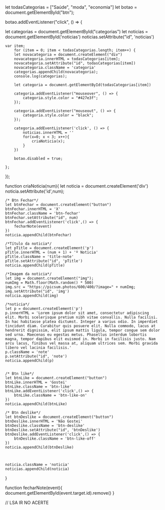 let todasCategorias = ["Saúde", "moda", "economia"]
let botao = document.getElementById("btn");

botao.addEventListener("click", () => {

let categorias = document.getElementById("categorias")
let noticias = document.getElementById('noticias')
noticias.setAttribute("id", 'noticias')



    var item;
        for (item = 0; item < todasCategorias.length; item++) {
        let novacategoria = document.createElement("div")
        novacategoria.innerHTML = todasCategorias[item];
        novacategoria.setAttribute("id", todasCategorias[item])
        novacategoria.className = 'categoria'
        categorias.appendChild(novacategoria);
        console.log(categorias);

        let categoria = document.getElementById(todasCategorias[item])

        categoria.addEventListener("mouseover", () => {
            categoria.style.color = "#427e3f";
        });

        categoria.addEventListener("mouseout", () => {
            categoria.style.color = "black";
        });

        categoria.addEventListener('click', () => {
            noticias.innerHTML = ''
            for(x=0; x < 3; x++){
                criaNoticia(x);
            }
        })

        botao.disabled = true;

    };
       
});




function criaNoticia(num){
    let noticia = document.createElement('div')
    noticia.setAttribute('id',num);

    /* Btn Fechar*/
    let btnFechar = document.createElement("button")
    btnFechar.innerHTML = 'X'
    btnFechar.className = 'btn-fechar'
    btnFechar.setAttribute("id", num)
    btnFechar.addEventListener('click',() => {
        fecharNote(event)
    })
    noticia.appendChild(btnFechar)

    /*Título da noticia*/
    let pTitle = document.createElement('p')
    pTitle.innerHTML = (num + 1) + 'º Noticia'
    pTitle.className = 'title-note'
    pTitle.setAttribute("id", 'pTitle')
    noticia.appendChild(pTitle)

    /*Imagem da noticia*/
    let img = document.createElement("img");
    numImg = Math.floor(Math.random() * 500)
    img.src = "https://picsum.photos/600/400/?image=" + numImg;
    img.setAttribute("id", 'img')
    noticia.appendChild(img)

    /*noticia*/
    let p = document.createElement('p')
    p.innerHTML = 'Lorem ipsum dolor sit amet, consectetur adipiscing elit. Morbi scelerisque pretium nibh vitae convallis. Nulla facilisi. In hac habitasse platea dictumst. Integer a varius odio. In imperdiet tincidunt diam. Curabitur quis posuere elit. Nulla commodo, lacus at hendrerit dignissim, elit ipsum mattis ligula, tempor congue sem dolor sed urna. Maecenas eu egestas metus. Phasellus interdum lobortis magna, tempor dapibus elit euismod in. Morbi in facilisis justo. Nam arcu lacus, finibus vel massa at, aliquam ultrices sem. Morbi gravida libero vel lacinia facilisis.'
    p.className = 'note'
    p.setAttribute("id", 'note')
    noticia.appendChild(p)


    /* Btn like*/
    let btnLike = document.createElement("button")
    btnLike.innerHTML = 'Gostei'
    btnLike.className = 'btn-like'
    btnLike.addEventListener('click',() => {
        btnLike.className = 'btn-like-on'
    })
    noticia.appendChild(btnLike)

    /* Btn deslike*/
    let btnDeslike = document.createElement("button")
    btnDeslike.innerHTML = 'Não Gostei'
    btnDeslike.className = 'btn-deslike'
    btnDeslike.setAttribute("id", 'btnDeslike')
    btnDeslike.addEventListener('click',() => {
        btnDeslike.className = 'btn-like-off'
    })
    noticia.appendChild(btnDeslike)
    
    

    noticia.className = 'noticia'
    noticias.appendChild(noticia)
}

function fecharNote(event){
    document.getElementById(event.target.id).remove()
}



// LSA IR NO ACERTE
